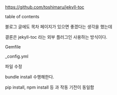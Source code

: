 https://github.com/toshimaru/jekyll-toc


table of contents

블로그 글에도 목차 페이지가 있으면 좋겠다는 생각을 했는데

결론은 jekyll-toc 라는 외부 플러그인 사용하는 방식이다.



Gemfile

_config.yml

파일 수정


bundle install 수행해한다.

pip install, npm install 등 과 작동 기전이 동일함
